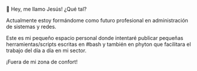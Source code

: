 👋 Hey, me llamo Jesús! ¿Qué tal?

Actualmente estoy formándome como futuro profesional en administración de sistemas y redes.

Este es mi pequeño espacio personal donde intentaré publicar pequeñas herramientas/scripts escritas en #bash y también en phyton
que facilitara el trabajo del día a día en mi sector.

¡Fuera de mi zona de confort!
